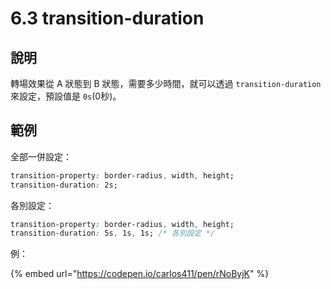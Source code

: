 # 6.3 transition-duration

## 說明

轉場效果從 A 狀態到 B 狀態，需要多少時間，就可以透過 `transition-duration` 來設定，預設值是 `0s`(0秒)。

## 範例

全部一併設定：

```css
transition-property: border-radius, width, height;
transition-duration: 2s;
```

各別設定：

```css
transition-property: border-radius, width, height;
transition-duration: 5s, 1s, 1s; /* 各別設定 */
```

例：

{% embed url="https://codepen.io/carlos411/pen/rNoByjK" %}

